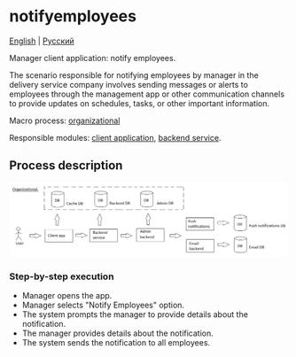 # notifyemployees

[English](notifyemployees.md) | [Русский](notifyemployees.ru.md)

Manager client application: notify employees.

The scenario responsible for notifying employees by manager in the delivery service company involves sending messages or alerts to employees through the management app or other communication channels to provide updates on schedules, tasks, or other important information.

Macro process: [organizational](../../macroprocesses/organizational.md)

Responsible modules: [client application](../../frontend/managerclient.md), [backend service](../../backend/managerbackend.md).

## Process description

![organizational_overall](../../img/organizational_overall.png)

### Step-by-step execution

- Manager opens the app.
- Manager selects "Notify Employees" option.
- The system prompts the manager to provide details about the notification.
- The manager provides details about the notification.
- The system sends the notification to all employees.
